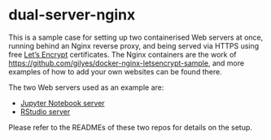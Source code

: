 # dual-server-nginx

This is a sample case for setting up two containerised Web servers at once, running behind an Nginx reverse proxy, and being served
via HTTPS using free [Let’s Encrypt](https://letsencrypt.org) certificates.  The Nginx containers are the work of https://github.com/gilyes/docker-nginx-letsencrypt-sample,
and more examples of how to add your own websites can be found there.

The two Web servers used as an example are:

- [Jupyter Notebook server](https://github.com/marcodelapierre/md-dockerfiles/tree/master/utils/jupyter-nginx)
- [RStudio server](https://github.com/PawseySC/rstudio-nginx)

Please refer to the READMEs of these two repos for details on the setup.
